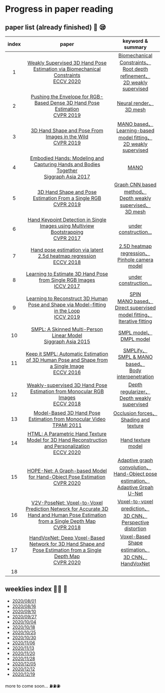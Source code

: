 # Progress in paper reading

## paper list (already finished) :book: :sleepy:

index |paper |keyword & summary
:-:| :-: | :-: 
1|[Weakly Supervised 3D Hand Pose Estimation via Biomechanical Constraints<br>ECCV 2020](https://arxiv.org/pdf/2003.09282.pdf)| [Biomechanical Constraints、<br>Root depth refinement、<br>2D weakly supervised](/weeklies/8weekly.md)
2|[Pushing the Envelope for RGB-Based Dense 3D Hand Pose Estimation<br>CVPR 2019](https://openaccess.thecvf.com/content_CVPR_2019/papers/Baek_Pushing_the_Envelope_for_RGB-Based_Dense_3D_Hand_Pose_Estimation_CVPR_2019_paper.pdf)|[Neural render、<br>3D mesh](/weeklies/7weekly.md)
3|[3D Hand Shape and Pose From Images in the Wild<br>CVPR 2019](https://arxiv.org/pdf/1902.03451.pdf)|[MANO based、<br>Learning-based model fitting、<br>2D weakly supervised](/weeklies/8weekly.md)
4|[Embodied Hands: Modeling and Capturing Hands and Bodies Together<br>Siggraph Asia 2017](https://www.is.mpg.de/uploads_file/attachment/attachment/392/Embodied_Hands_SiggraphAsia2017.pdf)|[MANO](/weeklies/8weekly.md)
5|[3D Hand Shape and Pose Estimation From a Single RGB<br>CVPR 2019](https://arxiv.org/pdf/1903.00812.pdf)|[Graph CNN based method、<br>Depth weakly supervised、<br>3D mesh](/weeklies/7weekly.md)
6|[Hand Keypoint Detection in Single Images using Multiview Bootstrapping<br>CVPR 2017](/picture/push.jpeg)|[under construction...](/picture/push.jpeg)
7|[Hand pose estimation via latent 2.5d heatmap regression<br>ECCV 2018](https://arxiv.org/pdf/1804.09534.pdf)|[2.5D heatmap regression、<br>Pinhole camera model](/weeklies/8.5weekly.md)
8|[Learning to Estimate 3D Hand Pose from Single RGB Images<br>ICCV 2017](/picture/push.jpeg)|[under construction...](/picture/push.jpeg)
9|[Learning to Reconstruct 3D Human Pose and Shape via Model-fitting in the Loop<br>ICCV 2019](https://arxiv.org/pdf/1909.12828.pdf)|[SPIN<br>MANO based、<br>Direct supervised model fitting、<br>Iterative fitting](weeklies/8weekly.md)
10|[SMPL: A Skinned Multi-Person Linear Model<br>Siggraph Asia 2015](http://files.is.tue.mpg.de/black/papers/SMPL2015.pdf)|[SMPL model、<br>DMPL model](/picture/push.jpeg)
11|[Keep it SMPL: Automatic Estimation of 3D Human Pose and Shape from a Single Image<br>ECCV 2016](https://arxiv.org/pdf/1607.08128.pdf)|[SMPLify、<br>SMPL & MANO based、<br>Body interpenetration](/weeklies/8weekly.md)
12|[Weakly-supervised 3D Hand Pose Estimation from Monocular RGB Images <br>ECCV 2018](https://openaccess.thecvf.com/content_ECCV_2018/papers/Yujun_Cai_Weakly-supervised_3D_Hand_ECCV_2018_paper.pdf)|[Depth regularizer、<br>Depth weakly supervised](/weeklies/7weekly.md)
13|[Model-Based 3D Hand Pose Estimation from Monocular Video<br>TPAMI 2011](http://www.cs.toronto.edu/~fleet/research/Papers/handTrackerPAMI.pdf)|[Occlusion forces、<br>Shading and texture](/weeklies/9weekly.md)
14|[HTML: A Parametric Hand Texture Model for 3D Hand Reconstruction and Personalization<br>ECCV 2020](https://handtracker.mpi-inf.mpg.de/projects/HandTextureModel/content/HandTextureModel_ECCV2020.pdf)|[Hand texture model](/weeklies/9weekly.md)
15|[HOPE-Net: A Graph-based Model for Hand-Object Pose Estimation<br>CVPR 2020](https://openaccess.thecvf.com/content_CVPR_2020/papers/Doosti_HOPE-Net_A_Graph-Based_Model_for_Hand-Object_Pose_Estimation_CVPR_2020_paper.pdf)|[Adaptive graph convolution、<br>Hand-Object pose estimation、<br>Adaptive Grpah U-Net](/weeklies/9.5weekly.md)
16|[V2V-PoseNet: Voxel-to-Voxel Prediction Network for Accurate 3D Hand and Human Pose Estimation from a Single Depth Map<br>CVPR 2018](https://arxiv.org/pdf/1711.07399.pdf)|[Voxel-to-voxel prediction、<br>3D CNN、<br>Perspective distortion](/weeklies/9.5weekly.md)
17|[HandVoxNet: Deep Voxel-Based Network for 3D Hand Shape and Pose Estimation from a Single Depth Map<br>CVPR 2020](https://arxiv.org/pdf/2004.01588.pdf)|[Voxel-Based Shape estimation、<br>3D CNN、<br>HandVoxNet](/weeklies/9.5weekly.md)
18|

## weeklies index :man_teacher: :raising_hand:
* [2020/08/01](weeklies/1weekly.md) 
* [2020/08/16](weeklies/2weekly.md)
* [2020/09/10](weeklies/3weekly.md)
* [2020/09/27](weeklies/4weekly.md)
* [2020/10/04](weeklies/5weekly.md)
* [2020/10/18](weeklies/7weekly.md)
* [2020/10/25](weeklies/7.5weekly.md) 
* [2020/10/30](weeklies/8weekly.md)
* [2020/11/06](weeklies/8.5weekly.md)
* [2020/11/13](weeklies/9weekly.md)
* [2020/11/20](weeklies/9.5weekly.md)
* [2020/11/28](weeklies/10weekly.md)
* [2020/12/05](weeklies/10.5weekly.md)
* [2020/12/12](weeklies/11weeekly.md)
* [2020/12/19](weeklies/11.5weeekly.md)


more to come soon... :fuelpump::fuelpump::fuelpump: